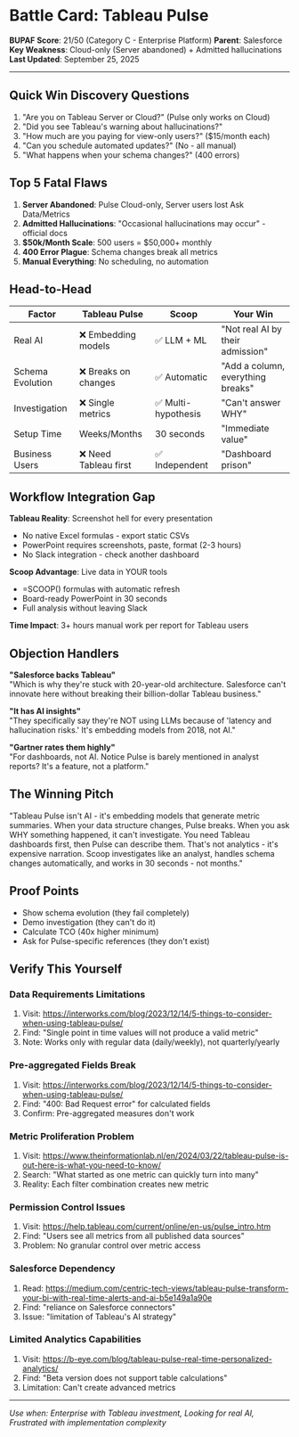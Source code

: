 # Battle Card: Tableau Pulse

**BUPAF Score**: 21/50 (Category C - Enterprise Platform)
**Parent**: Salesforce
**Key Weakness**: Cloud-only (Server abandoned) + Admitted hallucinations
**Last Updated**: September 25, 2025

---

## Quick Win Discovery Questions
1. "Are you on Tableau Server or Cloud?" (Pulse only works on Cloud)
2. "Did you see Tableau's warning about hallucinations?"
3. "How much are you paying for view-only users?" ($15/month each)
4. "Can you schedule automated updates?" (No - all manual)
5. "What happens when your schema changes?" (400 errors)

## Top 5 Fatal Flaws
1. **Server Abandoned**: Pulse Cloud-only, Server users lost Ask Data/Metrics
2. **Admitted Hallucinations**: "Occasional hallucinations may occur" - official docs
3. **$50k/Month Scale**: 500 users = $50,000+ monthly
4. **400 Error Plague**: Schema changes break all metrics
5. **Manual Everything**: No scheduling, no automation

## Head-to-Head

| Factor | Tableau Pulse | Scoop | Your Win |
|--------|---------------|-------|----------|
| Real AI | ❌ Embedding models | ✅ LLM + ML | "Not real AI by their admission" |
| Schema Evolution | ❌ Breaks on changes | ✅ Automatic | "Add a column, everything breaks" |
| Investigation | ❌ Single metrics | ✅ Multi-hypothesis | "Can't answer WHY" |
| Setup Time | Weeks/Months | 30 seconds | "Immediate value" |
| Business Users | ❌ Need Tableau first | ✅ Independent | "Dashboard prison" |

## Workflow Integration Gap

**Tableau Reality**: Screenshot hell for every presentation
- No native Excel formulas - export static CSVs
- PowerPoint requires screenshots, paste, format (2-3 hours)
- No Slack integration - check another dashboard

**Scoop Advantage**: Live data in YOUR tools
- =SCOOP() formulas with automatic refresh
- Board-ready PowerPoint in 30 seconds
- Full analysis without leaving Slack

**Time Impact**: 3+ hours manual work per report for Tableau users

## Objection Handlers

**"Salesforce backs Tableau"**  
"Which is why they're stuck with 20-year-old architecture. Salesforce can't innovate here without breaking their billion-dollar Tableau business."

**"It has AI insights"**  
"They specifically say they're NOT using LLMs because of 'latency and hallucination risks.' It's embedding models from 2018, not AI."

**"Gartner rates them highly"**  
"For dashboards, not AI. Notice Pulse is barely mentioned in analyst reports? It's a feature, not a platform."

## The Winning Pitch
"Tableau Pulse isn't AI - it's embedding models that generate metric summaries. When your data structure changes, Pulse breaks. When you ask WHY something happened, it can't investigate. You need Tableau dashboards first, then Pulse can describe them. That's not analytics - it's expensive narration. Scoop investigates like an analyst, handles schema changes automatically, and works in 30 seconds - not months."

## Proof Points
- Show schema evolution (they fail completely)
- Demo investigation (they can't do it)
- Calculate TCO (40x higher minimum)
- Ask for Pulse-specific references (they don't exist)

## Verify This Yourself

### Data Requirements Limitations
1. Visit: https://interworks.com/blog/2023/12/14/5-things-to-consider-when-using-tableau-pulse/
2. Find: "Single point in time values will not produce a valid metric"
3. Note: Works only with regular data (daily/weekly), not quarterly/yearly

### Pre-aggregated Fields Break
1. Visit: https://interworks.com/blog/2023/12/14/5-things-to-consider-when-using-tableau-pulse/
2. Find: "400: Bad Request error" for calculated fields
3. Confirm: Pre-aggregated measures don't work

### Metric Proliferation Problem
1. Visit: https://www.theinformationlab.nl/en/2024/03/22/tableau-pulse-is-out-here-is-what-you-need-to-know/
2. Search: "What started as one metric can quickly turn into many"
3. Reality: Each filter combination creates new metric

### Permission Control Issues
1. Visit: https://help.tableau.com/current/online/en-us/pulse_intro.htm
2. Find: "Users see all metrics from all published data sources"
3. Problem: No granular control over metric access

### Salesforce Dependency
1. Read: https://medium.com/centric-tech-views/tableau-pulse-transform-your-bi-with-real-time-alerts-and-ai-b5e149a1a90e
2. Find: "reliance on Salesforce connectors"
3. Issue: "limitation of Tableau's AI strategy"

### Limited Analytics Capabilities
1. Visit: https://b-eye.com/blog/tableau-pulse-real-time-personalized-analytics/
2. Find: "Beta version does not support table calculations"
3. Limitation: Can't create advanced metrics

---
*Use when: Enterprise with Tableau investment, Looking for real AI, Frustrated with implementation complexity*
